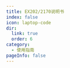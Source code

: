 ```yaml
---
title: EX202/2170说明书
index: false
icon: laptop-code
dir:
  link: true
  order: 6
category:
  - 使用指南
pageInfo: false
---
```


<Catalog />
